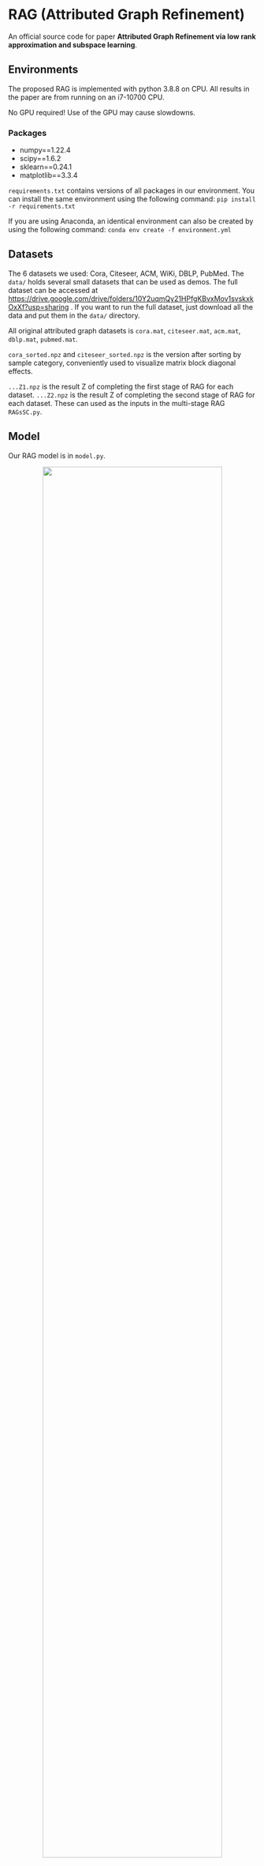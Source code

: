 # RAG (Attributed Graph Refinement)
An official source code for paper **Attributed Graph Refinement via low rank
approximation and subspace learning**.

## Environments
The proposed RAG is implemented with python 3.8.8 on CPU.
All results in the paper are from running on an i7-10700 CPU.

No GPU required!
Use of the GPU may cause slowdowns.

### Packages
+ numpy==1.22.4
+ scipy==1.6.2
+ sklearn==0.24.1
+ matplotlib==3.3.4

```requirements.txt``` contains versions of all packages in our environment. 
You can install the same environment using the following command:
```pip install -r requirements.txt```

If you are using Anaconda, an identical environment can also be created by using the following command:
```conda env create -f environment.yml```


## Datasets
The 6 datasets we used: Cora, Citeseer, ACM, WiKi, DBLP, PubMed.
The ```data/``` holds several small datasets that can be used as demos. 
The full dataset can be accessed at https://drive.google.com/drive/folders/10Y2uqmQy21HPfgKBvxMov1svskxkOxXf?usp=sharing .
If you want to run the full dataset, just download all the data and put them in the ```data/``` directory.

All original attributed graph datasets is ```cora.mat```, ```citeseer.mat```, ```acm.mat```, ```dblp.mat```, ```pubmed.mat```. 

```cora_sorted.npz``` and ```citeseer_sorted.npz``` is the version after sorting by sample category, conveniently used to visualize matrix block diagonal effects.

```...Z1.npz``` is the result Z of completing the first stage of RAG for each dataset.
```...Z2.npz``` is the result Z of completing the second stage of RAG for each dataset.
These can used as the inputs in the multi-stage RAG ```RAGsSC.py```.

## Model
Our RAG model is in ```model.py```.

<div align="center">
<img src="https://github.com/LiminLi-xjtu/RAG_model/blob/master/github-images/multi-stageRAG.png" width="85%" height="85%" />
<br>
Figure 1: The process of multi-stage RAG
</div>

## Quick Start
Running node clustering of RAG: ```python RAGSC.py```.

Running node clustering of multi-stage RAG: ```python RAGsSC.py```.
(Before running ```python RAGsSC.py```, please make sure that the full dataset has been downloaded in Google Drive and saved in the ```data/``` directory.)


## Results
<div align="center">
<img src="https://github.com/LiminLi-xjtu/RAG_model/blob/master/github-images/result1.png" width="85%" height="85%" />
<br>
Figure 2: The node cluster results of RAGSC
</div>

<div align="center">
    <img src="https://github.com/LiminLi-xjtu/RAG_model/blob/master/github-images/cora-raw.png" width="30%" height="30%" />
    <img src="https://github.com/LiminLi-xjtu/RAG_model/blob/master/github-images/cora-RAG.png" width="30%" height="30%" />
    <img src="https://github.com/LiminLi-xjtu/RAG_model/blob/master/github-images/acm-raw.png" width="30%" height="30%" />
    <br>
    <b>cora-raw</b>
    <b>cora-RAG</b>
    <b>acm-raw</b>
    <br>
    <b>Figure 3: The edges in the graph indicate citation relationships between papers.</b>
</div>


<div align="center">
    <figure>
        <img src="https://github.com/LiminLi-xjtu/RAG_model/blob/master/github-images/cora-raw.png" width="20%" height="20%" />
        <figcaption>cora-raw</figcaption>
    </figure>
    <figure>
        <img src="https://github.com/LiminLi-xjtu/RAG_model/blob/master/github-images/cora-RAG.png" width="20%" height="20%" />
        <figcaption>cora-RAG</figcaption>
    </figure>
    <figure>
        <img src="https://github.com/LiminLi-xjtu/RAG_model/blob/master/github-images/acm-raw.png" width="20%" height="20%" />
        <figcaption>acm-raw</figcaption>
    </figure>
    <figure>
        <img src="https://github.com/LiminLi-xjtu/RAG_model/blob/master/github-images/acm-RAG.png" width="20%" height="20%" />
        <figcaption>acm-RAG</figcaption>
    </figure>
    <br>
    <b>Figure 3: t-SNE demonstration of the raw and RAG filtered
node features after spectral clustering.</b>
</div>


